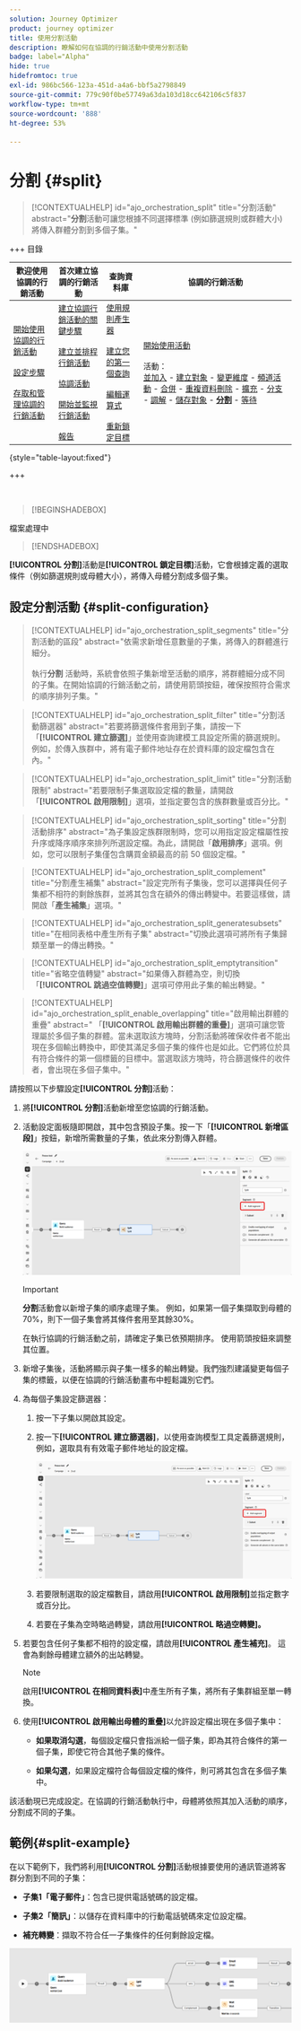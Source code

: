 ```yaml
---
solution: Journey Optimizer
product: journey optimizer
title: 使用分割活動
description: 瞭解如何在協調的行銷活動中使用分割活動
badge: label="Alpha"
hide: true
hidefromtoc: true
exl-id: 986bc566-123a-451d-a4a6-bbf5a2798849
source-git-commit: 779c90f0be57749a63da103d18cc642106c5f837
workflow-type: tm+mt
source-wordcount: '888'
ht-degree: 53%

---
```


# 分割 {#split}

>[!CONTEXTUALHELP]
>id="ajo_orchestration_split"
>title="分割活動"
>abstract="**分割**&#x200B;活動可讓您根據不同選擇標準 (例如篩選規則或群體大小) 將傳入群體分割到多個子集。"


+++ 目錄

| 歡迎使用協調的行銷活動 | 首次建立協調的行銷活動 | 查詢資料庫 | 協調的行銷活動 |
|---|---|---|---|
| [開始使用協調的行銷活動](../gs-orchestrated-campaigns.md)<br/><br/>[設定步驟](../configuration-steps.md)<br/><br/>[存取和管理協調的行銷活動](../access-manage-orchestrated-campaigns.md) | [建立協調行銷活動的關鍵步驟](../gs-campaign-creation.md)<br/><br/>[建立並排程行銷活動](../create-orchestrated-campaign.md)<br/><br/>[協調活動](../orchestrate-activities.md)<br/><br/>[開始並監視行銷活動](../start-monitor-campaigns.md)<br/><br/>[報告](../reporting-campaigns.md) | [使用規則產生器](../orchestrated-rule-builder.md)<br/><br/>[建立您的第一個查詢](../build-query.md)<br/><br/>[編輯運算式](../edit-expressions.md)<br/><br/>[重新鎖定目標](../retarget.md) | [開始使用活動](about-activities.md)<br/><br/>活動：<br/>[並加入](and-join.md) - [建立對象](build-audience.md) - [變更維度](change-dimension.md) - [頻道活動](channels.md) - [合併](combine.md) - [重複資料刪除](deduplication.md) - [擴充](enrichment.md) - [分支](fork.md) - [調解](reconciliation.md) - [儲存對象](save-audience.md) - <b>[分割](split.md)</b> - [等待](wait.md) |

{style="table-layout:fixed"}

+++


<br/>

>[!BEGINSHADEBOX]

檔案處理中

>[!ENDSHADEBOX]

**[!UICONTROL 分割]**&#x200B;活動是&#x200B;**[!UICONTROL 鎖定目標]**&#x200B;活動，它會根據定義的選取條件（例如篩選規則或母體大小），將傳入母體分割成多個子集。

## 設定分割活動 {#split-configuration}

>[!CONTEXTUALHELP]
>id="ajo_orchestration_split_segments"
>title="分割活動的區段"
>abstract="依需求新增任意數量的子集，將傳入的群體進行細分。<br/></br>執行&#x200B;**分割** 活動時，系統會依照子集新增至活動的順序，將群體細分成不同的子集。在開始協調的行銷活動之前，請使用箭頭按鈕，確保按照符合需求的順序排列子集。"

>[!CONTEXTUALHELP]
>id="ajo_orchestration_split_filter"
>title="分割活動篩選器"
>abstract="若要將篩選條件套用到子集，請按一下「**[!UICONTROL 建立篩選]**」並使用查詢建模工具設定所需的篩選規則。例如，於傳入族群中，將有電子郵件地址存在於資料庫的設定檔包含在內。"

>[!CONTEXTUALHELP]
>id="ajo_orchestration_split_limit"
>title="分割活動限制"
>abstract="若要限制子集選取設定檔的數量，請開啟「**[!UICONTROL 啟用限制]**」選項，並指定要包含的族群數量或百分比。"

>[!CONTEXTUALHELP]
>id="ajo_orchestration_split_sorting"
>title="分割活動排序"
>abstract="為子集設定族群限制時，您可以用指定設定檔屬性按升序或降序順序來排列所選設定檔。為此，請開啟「**啟用排序**」選項。例如，您可以限制子集僅包含購買金額最高的前 50 個設定檔。"

>[!CONTEXTUALHELP]
>id="ajo_orchestration_split_complement"
>title="分割產生補集"
>abstract="設定完所有子集後，您可以選擇與任何子集都不相符的剩餘族群，並將其包含在額外的傳出轉變中。若要這樣做，請開啟「**產生補集**」選項。"

>[!CONTEXTUALHELP]
>id="ajo_orchestration_split_generatesubsets"
>title="在相同表格中產生所有子集"
>abstract="切換此選項可將所有子集歸類至單一的傳出轉換。"

>[!CONTEXTUALHELP]
>id="ajo_orchestration_split_emptytransition"
>title="省略空值轉變"
>abstract="如果傳入群體為空，則切換「**[!UICONTROL 跳過空值轉變]**」選項可停用此子集的輸出轉變。"

>[!CONTEXTUALHELP]
>id="ajo_orchestration_split_enable_overlapping"
>title="啟用輸出群體的重疊"
>abstract=" 「**[!UICONTROL 啟用輸出群體的重疊]**」選項可讓您管理屬於多個子集的群體。當未選取該方塊時，分割活動將確保收件者不能出現在多個輸出轉換中，即使其滿足多個子集的條件也是如此。它們將位於具有符合條件的第一個標籤的目標中。當選取該方塊時，符合篩選條件的收件者，會出現在多個子集中。"

請按照以下步驟設定&#x200B;**[!UICONTROL 分割]**&#x200B;活動：

1. 將&#x200B;**[!UICONTROL 分割]**&#x200B;活動新增至您協調的行銷活動。

1. 活動設定面板隨即開啟，其中包含預設子集。按一下「**[!UICONTROL 新增區段]**」按鈕，新增所需數量的子集，依此來分割傳入群體。

   ![](../assets/orchestrated-split-1.png)

   >[!IMPORTANT]
   >
   >**分割**&#x200B;活動會以新增子集的順序處理子集。 例如，如果第一個子集擷取到母體的70%，則下一個子集會將其條件套用至其餘30%。
   >
   >在執行協調的行銷活動之前，請確定子集已依預期排序。 使用箭頭按鈕來調整其位置。

1. 新增子集後，活動將顯示與子集一樣多的輸出轉變。我們強烈建議變更每個子集的標籤，以便在協調的行銷活動畫布中輕鬆識別它們。

1. 為每個子集設定篩選器：

   1. 按一下子集以開啟其設定。

   1. 按一下&#x200B;**[!UICONTROL 建立篩選器]**，以使用查詢模型工具定義篩選規則，例如，選取具有有效電子郵件地址的設定檔。

      ![](../assets/orchestrated-split-1.png)

   1. 若要限制選取的設定檔數目，請啟用&#x200B;**[!UICONTROL 啟用限制]**&#x200B;並指定數字或百分比。

   1. 若要在子集為空時略過轉變，請啟用&#x200B;**[!UICONTROL 略過空轉變]。**

1. 若要包含任何子集都不相符的設定檔，請啟用&#x200B;**[!UICONTROL 產生補充]**。 這會為剩餘母體建立額外的出站轉變。

   >[!NOTE]
   >
   >啟用&#x200B;**[!UICONTROL 在相同資料表]**&#x200B;中產生所有子集，將所有子集群組至單一轉換。

1. 使用&#x200B;**[!UICONTROL 啟用輸出母體的重疊]**&#x200B;以允許設定檔出現在多個子集中：

   * **如果取消勾選**，每個設定檔只會指派給一個子集，即為其符合條件的第一個子集，即使它符合其他子集的條件。

   * **如果勾選**，如果設定檔符合每個設定檔的條件，則可將其包含在多個子集中。

該活動現已完成設定。在協調的行銷活動執行中，母體將依照其加入活動的順序，分割成不同的子集。

## 範例{#split-example}

在以下範例下，我們將利用&#x200B;**[!UICONTROL 分割]**&#x200B;活動根據要使用的通訊管道將客群分割到不同的子集：

* **子集1「電子郵件」**：包含已提供電話號碼的設定檔。

* **子集2「簡訊」**：以儲存在資料庫中的行動電話號碼來定位設定檔。

* **補充轉變**：擷取不符合任一子集條件的任何剩餘設定檔。

![](../assets/orchestrated-split-3.png)
